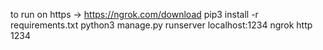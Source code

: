 to run on https -> https://ngrok.com/download
pip3 install -r requirements.txt
python3 manage.py runserver localhost:1234
ngrok http 1234